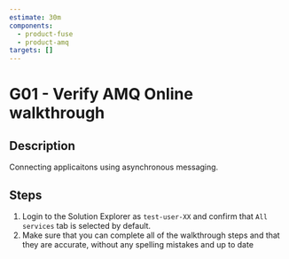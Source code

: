```yaml
---
estimate: 30m
components:
  - product-fuse
  - product-amq
targets: []
---
```


# G01 - Verify AMQ Online walkthrough

## Description

Connecting applicaitons using asynchronous messaging.

## Steps

1. Login to the Solution Explorer as `test-user-XX` and confirm that `All services` tab is selected by default.
2. Make sure that you can complete all of the walkthrough steps and that they are accurate, without any spelling mistakes and up to date
